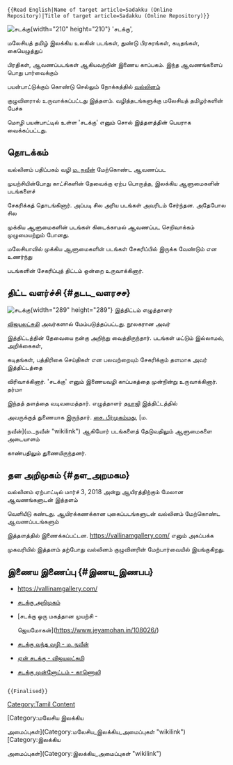 ```{=mediawiki}
{{Read English|Name of target article=Sadakku (Online Repository)|Title of target article=Sadakku (Online Repository)}}
```
![சடக்கு](Sadakku-01.jpg "சடக்கு"){width="210" height="210"} \'சடக்கு\',
மலேசியத் தமிழ் இலக்கிய உலகின் படங்கள், துண்டு பிரசுரங்கள், கடிதங்கள், கையெழுத்துப்
பிரதிகள், ஆவணப்படங்கள் ஆகியவற்றின் இணைய காப்பகம். இந்த ஆவணங்களைப் பொது பார்வைக்கும்
பயன்பாட்டுக்கும் கொண்டு செல்லும் நோக்கத்தில் [வல்லினம்](வல்லினம் "wikilink")
குழுவினரால் உருவாக்கப்பட்டது இத்தளம். வழித்தடங்களுக்கு மலேசியத் தமிழர்களின் பேச்சு
மொழி பயன்பாட்டில் உள்ள \'சடக்கு\' எனும் சொல் இத்தளத்தின் பெயராக வைக்கப்பட்டது.

## தொடக்கம்

வல்லினம் பதிப்பகம் வழி [ம. நவீன்](ம._நவீன் "wikilink") மேற்கொண்ட ஆவணப்பட
முயற்சியின்போது காட்சிகளின் தேவைக்கு ஏற்ப பொருத்த, இலக்கிய ஆளுமைகளின் படங்களைச்
சேகரிக்கத் தொடங்கினார். அப்படி சில அரிய படங்கள் அவரிடம் சேர்ந்தன. அதேபோல சில
முக்கிய ஆளுமைகளின் படங்கள் கிடைக்காமல் ஆவணப்பட செறிவாக்கம் முழுமையற்றும் போனது.
மலேசியாவில் முக்கிய ஆளுமைகளின் படங்கள் சேகரிப்பில் இருக்க வேண்டும் என உணர்ந்து
படங்களின் சேகரிப்புத் திட்டம் ஒன்றை உருவாக்கினார்.

## திட்ட வளர்ச்சி {#தடட_வளரசச}

![சடக்கு](சடக்கு.jpg "சடக்கு"){width="289" height="289"} இத்திட்டம் எழுத்தாளர்
[விஜயலட்சுமி](விஜயலட்சுமி "wikilink") அவர்களால் மேம்படுத்தப்பட்டது. நூலகரான அவர்
இத்திட்டத்தின் தேவையை நன்கு அறிந்து வைத்திருந்தார். படங்கள் மட்டும் இல்லாமல், அறிக்கைகள்,
கடிதங்கள், பத்திரிகை செய்திகள் என பலவற்றையும் சேகரிக்கும் தளமாக அவர் இத்திட்டத்தை
விரிவாக்கினார். \'சடக்கு\' எனும் இணையவழி காப்பகத்தை முன்நின்று உருவாக்கினார். தர்மா
இந்தத் தளத்தை வடிவமைத்தார். எழுத்தாளர் [தயாஜி](தயாஜி "wikilink") இத்திட்டத்தில்
அவருக்குத் துணையாக இருந்தார். [சை. பீர்முகம்மது](சை._பீர்முகம்மது "wikilink"), [ம.
நவீன்](ம._நவீன் "wikilink") ஆகியோர் படங்களைத் தேடுவதிலும் ஆளுமைகளை அடையாளம்
காண்பதிலும் துணையிருந்தனர்.

## தள அறிமுகம் {#தள_அறமகம}

வல்லினம் ஏற்பாட்டில் மார்ச் 3, 2018 அன்று ஆயிரத்திற்கும் மேலான ஆவணங்களுடன் இத்தளம்
வெளியீடு கண்டது. ஆயிரக்கணக்கான புகைப்படங்களுடன் வல்லினம் மேற்கொண்ட ஆவணப்படங்களும்
இத்தளத்தில் இணைக்கப்பட்டன. <https://vallinamgallery.com/> எனும் அகப்பக்க
முகவரியில் இத்தளம் தற்போது வல்லினம் குழுவினரின் மேற்பார்வையில் இயங்குகிறது.

## இணைய இணைப்பு {#இணய_இணபப}

-   [<https://vallinamgallery.com/>](http://vallinamgallery.com/)
-   [சடக்கு அறிமுகம்](https://vallinam.com.my/version2/?p=5226%20-)
-   [சடக்கு ஒரு மகத்தான முயற்சி -
    ஜெயமோகன்](https://www.jeyamohan.in/108026/)
-   [சடக்கு வந்த வழி - ம. நவீன்](https://vallinam.com.my/version2/?p=5057)
-   [ஏன் சடக்கு - விஜயலட்சுமி](https://vallinam.com.my/version2/?p=5055)
-   [சடக்கு முன்னோட்டம் - காணொலி](https://vallinam.com.my/version2/?p=5018)

```{=mediawiki}
{{Finalised}}
```
[Category:Tamil Content](Category:Tamil_Content "wikilink")
[Category:மலேசிய இலக்கிய
அமைப்புகள்](Category:மலேசிய_இலக்கிய_அமைப்புகள் "wikilink") [Category:இலக்கிய
அமைப்புகள்](Category:இலக்கிய_அமைப்புகள் "wikilink")
